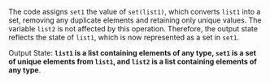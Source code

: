 The code assigns `set1` the value of `set(list1)`, which converts `list1` into a set, removing any duplicate elements and retaining only unique values. The variable `list2` is not affected by this operation. Therefore, the output state reflects the state of `list1`, which is now represented as a set in `set1`.

Output State: **`list1` is a list containing elements of any type, `set1` is a set of unique elements from `list1`, and `list2` is a list containing elements of any type**.